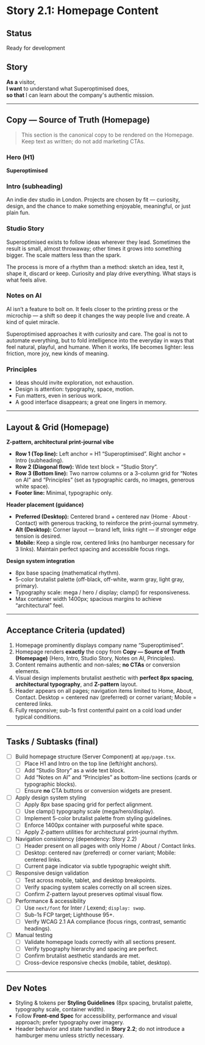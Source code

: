 # Story 2.1: Homepage Content

## Status
Ready for development 

## Story
**As a** visitor,  
**I want** to understand what Superoptimised does,  
**so that** I can learn about the company's authentic mission.

---

## Copy — Source of Truth (Homepage)

> This section is the canonical copy to be rendered on the Homepage. Keep text as written; do not add marketing CTAs.

### Hero (H1)
**Superoptimised**

### Intro (subheading)
An indie dev studio in London. Projects are chosen by fit — curiosity, design, and the chance to make something enjoyable, meaningful, or just plain fun.

### Studio Story
Superoptimised exists to follow ideas wherever they lead. Sometimes the result is small, almost throwaway; other times it grows into something bigger. The scale matters less than the spark.

The process is more of a rhythm than a method: sketch an idea, test it, shape it, discard or keep. Curiosity and play drive everything. What stays is what feels alive.

### Notes on AI
AI isn’t a feature to bolt on. It feels closer to the printing press or the microchip — a shift so deep it changes the way people live and create. A kind of quiet miracle.

Superoptimised approaches it with curiosity and care. The goal is not to automate everything, but to fold intelligence into the everyday in ways that feel natural, playful, and humane. When it works, life becomes lighter: less friction, more joy, new kinds of meaning.

### Principles
- Ideas should invite exploration, not exhaustion.  
- Design is attention: typography, space, motion.  
- Fun matters, even in serious work.  
- A good interface disappears; a great one lingers in memory.  

---

## Layout & Grid (Homepage)

**Z-pattern, architectural print-journal vibe**  
- **Row 1 (Top line):** Left anchor = H1 “Superoptimised”. Right anchor = Intro (subheading).  
- **Row 2 (Diagonal flow):** Wide text block = “Studio Story”.  
- **Row 3 (Bottom line):** Two narrow columns or a 3-column grid for “Notes on AI” and “Principles” (set as typographic cards, no images, generous white space).  
- **Footer line:** Minimal, typographic only.

**Header placement (guidance)**  
- **Preferred (Desktop):** Centered brand + centered nav (Home · About · Contact) with generous tracking, to reinforce the print-journal symmetry.  
- **Alt (Desktop):** Corner layout — brand left, links right — if stronger edge tension is desired.  
- **Mobile:** Keep a single row, centered links (no hamburger necessary for 3 links). Maintain perfect spacing and accessible focus rings.

**Design system integration**  
- 8px base spacing (mathematical rhythm).  
- 5-color brutalist palette (off-black, off-white, warm gray, light gray, primary).  
- Typography scale: mega / hero / display; clamp() for responsiveness.  
- Max container width 1400px; spacious margins to achieve “architectural” feel.

---

## Acceptance Criteria (updated)

1. Homepage prominently displays company name “Superoptimised”.  
2. Homepage renders **exactly** the copy from **Copy — Source of Truth (Homepage)** (Hero, Intro, Studio Story, Notes on AI, Principles).  
3. Content remains authentic and non-sales; **no CTAs** or conversion elements.  
4. Visual design implements brutalist aesthetic with **perfect 8px spacing**, **architectural typography**, and **Z-pattern** layout.  
5. Header appears on all pages; navigation items limited to Home, About, Contact. Desktop = centered nav (preferred) or corner variant; Mobile = centered links.  
6. Fully responsive; sub-1s first contentful paint on a cold load under typical conditions.

---

## Tasks / Subtasks (final)

- [ ] Build homepage structure (Server Component) at `app/page.tsx`.  
  - [ ] Place H1 and Intro on the top line (left/right anchors).  
  - [ ] Add “Studio Story” as a wide text block.  
  - [ ] Add “Notes on AI” and “Principles” as bottom-line sections (cards or typographic blocks).  
  - [ ] Ensure **no** CTA buttons or conversion widgets are present.  

- [ ] Apply design system styling  
  - [ ] Apply 8px base spacing grid for perfect alignment.  
  - [ ] Use clamp() typography scale (mega/hero/display).  
  - [ ] Implement 5-color brutalist palette from styling guidelines.  
  - [ ] Enforce 1400px container with purposeful white space.  
  - [ ] Apply Z-pattern utilities for architectural print-journal rhythm.  

- [ ] Navigation consistency (dependency: Story 2.2)  
  - [ ] Header present on all pages with only Home / About / Contact links.  
  - [ ] Desktop: centered nav (preferred) or corner variant; Mobile: centered links.  
  - [ ] Current page indicator via subtle typographic weight shift.  

- [ ] Responsive design validation  
  - [ ] Test across mobile, tablet, and desktop breakpoints.  
  - [ ] Verify spacing system scales correctly on all screen sizes.  
  - [ ] Confirm Z-pattern layout preserves optimal visual flow.  

- [ ] Performance & accessibility  
  - [ ] Use `next/font` for Inter / Lexend; `display: swap`.  
  - [ ] Sub-1s FCP target; Lighthouse 95+.  
  - [ ] Verify WCAG 2.1 AA compliance (focus rings, contrast, semantic headings).  

- [ ] Manual testing  
  - [ ] Validate homepage loads correctly with all sections present.  
  - [ ] Verify typography hierarchy and spacing are perfect.  
  - [ ] Confirm brutalist aesthetic standards are met.  
  - [ ] Cross-device responsive checks (mobile, tablet, desktop).  

---

## Dev Notes

- Styling & tokens per **Styling Guidelines** (8px spacing, brutalist palette, typography scale, container width).  
- Follow **Front-end Spec** for accessibility, performance and visual approach; prefer typography over imagery.  
- Header behavior and state handled in **Story 2.2**; do not introduce a hamburger menu unless strictly necessary.
